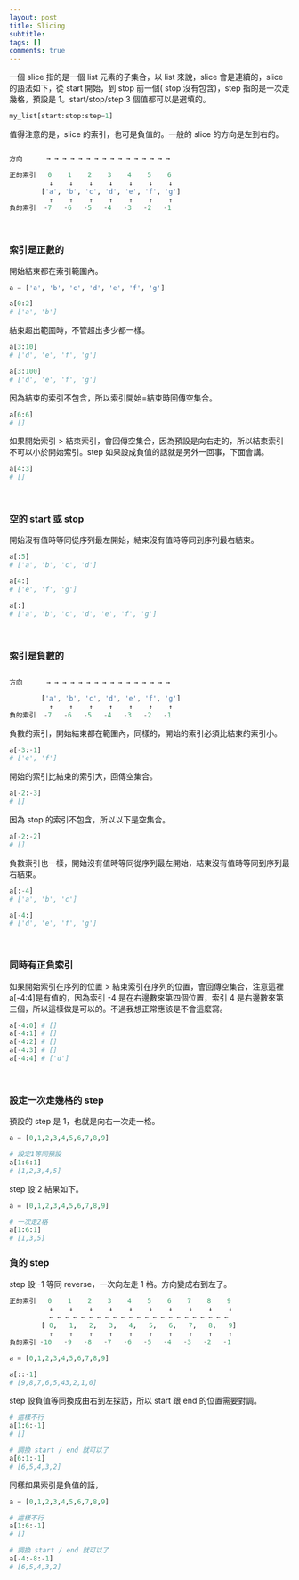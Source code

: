 ```yaml
---
layout: post
title: Slicing
subtitle: 
tags: []
comments: true
---
```


一個 slice 指的是一個 list 元素的子集合，以 list 來說，slice 會是連續的，slice 的語法如下，從 start 開始，到 stop 前一個( stop 沒有包含)，step 指的是一次走幾格，預設是 1。start/stop/step 3 個值都可以是選填的。

```python
my_list[start:stop:step=1]
```

值得注意的是，slice 的索引，也可是負值的。一般的 slice 的方向是左到右的。

```python

方向      → → → → → → → → → → → → → → → →

正的索引   0    1    2    3    4    5    6 
          ↓    ↓    ↓    ↓    ↓    ↓    ↓  
        ['a', 'b', 'c', 'd', 'e', 'f', 'g']
          ↑    ↑    ↑    ↑    ↑    ↑    ↑
負的索引  -7   -6   -5   -4   -3   -2   -1 

```

<br/>

### 索引是正數的 

開始結束都在索引範圍內。

```python
a = ['a', 'b', 'c', 'd', 'e', 'f', 'g']

a[0:2] 
# ['a', 'b']
```

結束超出範圍時，不管超出多少都一樣。

```python
a[3:10] 
# ['d', 'e', 'f', 'g']

a[3:100] 
# ['d', 'e', 'f', 'g']
```

因為結束的索引不包含，所以索引開始=結束時回傳空集合。

```python
a[6:6] 
# []
```

如果開始索引 > 結束索引，會回傳空集合，因為預設是向右走的，所以結束索引不可以小於開始索引。step 如果設成負值的話就是另外一回事，下面會講。

```python
a[4:3] 
# []
```

<br/>

### 空的 start 或 stop

開始沒有值時等同從序列最左開始，結束沒有值時等同到序列最右結束。

```python
a[:5] 
# ['a', 'b', 'c', 'd']

a[4:] 
# ['e', 'f', 'g']

a[:] 
# ['a', 'b', 'c', 'd', 'e', 'f', 'g']
```

<br/>

### 索引是負數的

```python

方向      → → → → → → → → → → → → → → → →

        ['a', 'b', 'c', 'd', 'e', 'f', 'g']
          ↑    ↑    ↑    ↑    ↑    ↑    ↑
負的索引  -7   -6   -5   -4   -3   -2   -1 

```

負數的索引，開始結束都在範圍內，同樣的，開始的索引必須比結束的索引小。

```python
a[-3:-1] 
# ['e', 'f']
```

開始的索引比結束的索引大，回傳空集合。

```python
a[-2:-3] 
# []
```

因為 stop 的索引不包含，所以以下是空集合。

```python
a[-2:-2] 
# []
```

負數索引也一樣，開始沒有值時等同從序列最左開始，結束沒有值時等同到序列最右結束。

```python
a[:-4] 
# ['a', 'b', 'c']

a[-4:] 
# ['d', 'e', 'f', 'g']
```
<br/>

### 同時有正負索引

如果開始索引在序列的位置 > 結束索引在序列的位置，會回傳空集合，注意這裡a[-4:4]是有值的，因為索引 -4 是在右邊數來第四個位置，索引 4 是右邊數來第三個，所以這樣做是可以的。不過我想正常應該是不會這麼寫。

```python
a[-4:0] # []
a[-4:1] # []
a[-4:2] # []
a[-4:3] # []
a[-4:4] # ['d'] 
```

<br/>

### 設定一次走幾格的 step 

預設的 step 是 1，也就是向右一次走一格。

```python
a = [0,1,2,3,4,5,6,7,8,9]

# 設定1等同預設
a[1:6:1]
# [1,2,3,4,5]
```

step 設 2 結果如下。

```python
a = [0,1,2,3,4,5,6,7,8,9]

# 一次走2格
a[1:6:1]
# [1,3,5]
```

### 負的 step


step 設 -1 等同 reverse，一次向左走 1 格。方向變成右到左了。

```python
正的索引   0    1    2    3    4    5    6    7    8    9
          ↓    ↓    ↓    ↓    ↓    ↓    ↓    ↓    ↓    ↓
          ← ← ← ← ← ← ← ← ← ← ← ← ← ← ← ← ← ← ← ← ← ← ←  
        [ 0,   1,   2,   3,   4,   5,   6,   7,   8,   9]
          ↑    ↑    ↑    ↑    ↑    ↑    ↑    ↑    ↑    ↑
負的索引 -10   -9   -8   -7   -6   -5   -4   -3   -2   -1 
```

```python
a = [0,1,2,3,4,5,6,7,8,9]

a[::-1]
# [9,8,7,6,5,43,2,1,0]
```

step 設負值等同換成由右到左探訪，所以 start 跟 end 的位置需要對調。

```python
# 這樣不行
a[1:6:-1]
# []

# 調換 start / end 就可以了
a[6:1:-1]
# [6,5,4,3,2]
```

同樣如果索引是負值的話，

```python
a = [0,1,2,3,4,5,6,7,8,9]

# 這樣不行
a[1:6:-1]
# []

# 調換 start / end 就可以了
a[-4:-8:-1]
# [6,5,4,3,2]
```


<br/>
<br/>
<br/>
